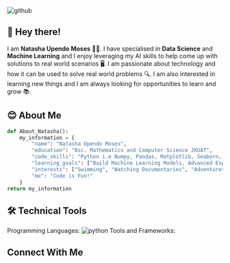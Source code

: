 ﻿![github](https://img.shields.io/badge/GitHub-000000?style=for-the-badge&logo=GitHub&logoColor=white)
## :wave: Hey there!

I am **Natasha Upendo Moses** :woman_technologist:. I have specialised in **Data Science** and **Machine Learning** and I enjoy leveraging my AI skills to help come up with solutions to real world scenarios :desktop_computer:. I am passionate about technology and how it can be used to solve real world problems :mag:. I am also interested in learning new things and I am always looking for opportunities to learn and grow :books:.

## :blush: About Me

``` py
def About_Natasha():
    my_information = {
        "name": "Natasha Upendo Moses",
        "education": "Bsc. Mathematics and Computer Science JKUAT",
        "code_skills": "Python i.e Numpy, Pandas, Matplotlib, Seaborn, Sci-kit Learn",
        "learning_goals": ["Build Machine Learning Models, Advanced Exploratory Data Analysis"],
        "interests": ["Swimming", "Watching Documentaries", "Adventures"],
        "me": "Code is Fun!"
    }
return my_information
```

## :hammer_and_wrench: Technical Tools

Programming Languages: ![python](https://img.shields.io/badge/python-#3776AB?style=for-the-badge&logo=python&logoColor=white)
Tools and Frameworks:

## Connect With Me
